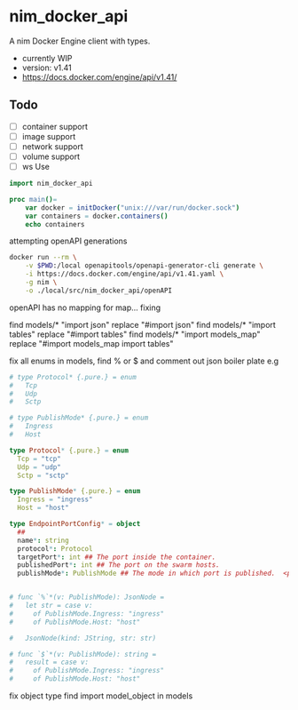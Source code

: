 # nim_docker_api
A nim Docker Engine client with types.

- currently WIP
- version: v1.41
- https://docs.docker.com/engine/api/v1.41/

## Todo
- [ ] container support
- [ ] image support
- [ ] network support
- [ ] volume support
- [ ] ws
Use
```nim
import nim_docker_api

proc main()=
    var docker = initDocker("unix:///var/run/docker.sock")
    var containers = docker.containers()
    echo containers

```



attempting openAPI generations
```bash
docker run --rm \
    -v $PWD:/local openapitools/openapi-generator-cli generate \
    -i https://docs.docker.com/engine/api/v1.41.yaml \
    -g nim \
    -o ./local/src/nim_docker_api/openAPI

```

openAPI has no mapping for map... fixing

find models/* "import json" replace "#import json"
find models/* "import tables" replace "#import tables"
find models/* "import models_map" replace "#import models_map
import tables"


fix all enums in models, find % or $ and comment out json boiler plate
e.g

```nim
# type Protocol* {.pure.} = enum
#   Tcp
#   Udp
#   Sctp

# type PublishMode* {.pure.} = enum
#   Ingress
#   Host

type Protocol* {.pure.} = enum
  Tcp = "tcp"
  Udp = "udp"
  Sctp = "sctp"

type PublishMode* {.pure.} = enum
  Ingress = "ingress"
  Host = "host"

type EndpointPortConfig* = object
  ## 
  name*: string
  protocol*: Protocol
  targetPort*: int ## The port inside the container.
  publishedPort*: int ## The port on the swarm hosts.
  publishMode*: PublishMode ## The mode in which port is published.  <p><br /></p>  - \"ingress\" makes the target port accessible on every node,   regardless of whether there is a task for the service running on   that node or not. - \"host\" bypasses the routing mesh and publish the port directly on   the swarm node where that service is running. 


# func `%`*(v: PublishMode): JsonNode =
#   let str = case v:
#     of PublishMode.Ingress: "ingress"
#     of PublishMode.Host: "host"

#   JsonNode(kind: JString, str: str)

# func `$`*(v: PublishMode): string =
#   result = case v:
#     of PublishMode.Ingress: "ingress"
#     of PublishMode.Host: "host"
```

fix object type
find import model_object in models





<!-- need to deal with import object -->